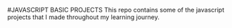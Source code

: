 #JAVASCRIPT BASIC PROJECTS
This repo contains some of the javascript projects that I made throughout my learning journey.